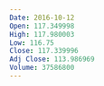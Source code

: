 ```yaml
---
Date: 2016-10-12
Open: 117.349998
High: 117.980003
Low: 116.75
Close: 117.339996
Adj Close: 113.986969
Volume: 37586800
---
```

